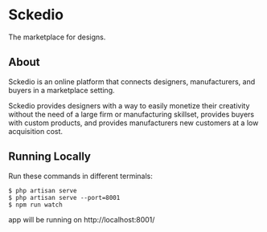 # Sckedio

The marketplace for designs.

## About

Sckedio is an online platform that connects designers, manufacturers, and buyers in a marketplace setting.

Sckedio provides designers with a way to easily monetize their creativity without the need of a large firm or manufacturing skillset, provides buyers with custom products, and provides manufacturers new customers at a low acquisition cost.

## Running Locally

Run these commands in different terminals:

```
$ php artisan serve
$ php artisan serve --port=8001
$ npm run watch 
```
app will be running on http://localhost:8001/
